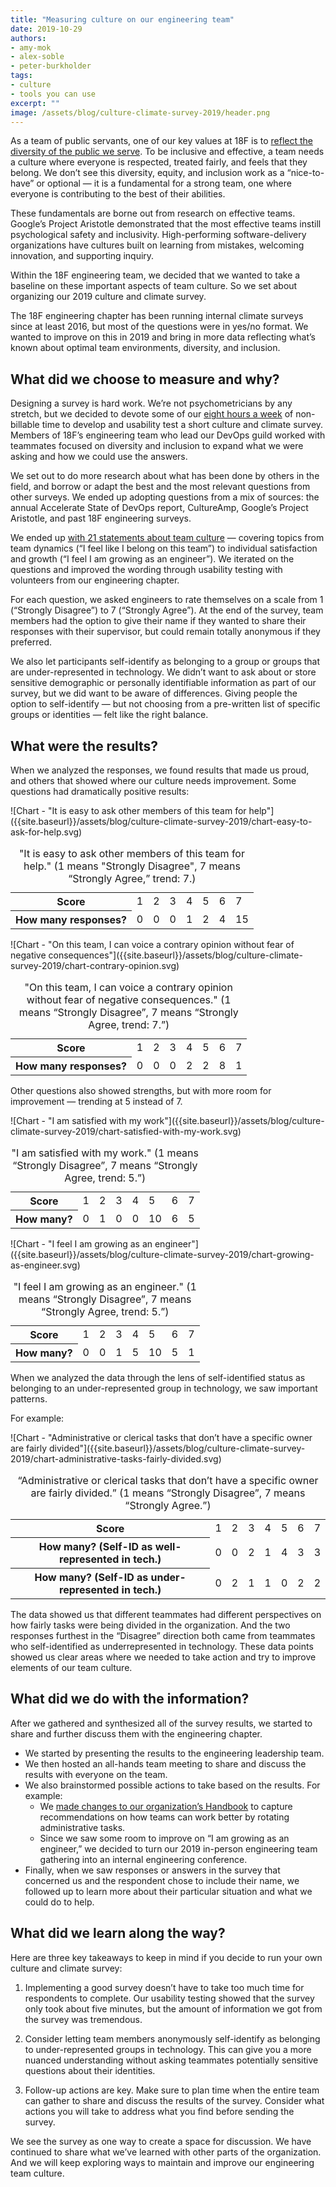 ```yaml
---
title: "Measuring culture on our engineering team"
date: 2019-10-29
authors:
- amy-mok
- alex-soble
- peter-burkholder
tags:
- culture
- tools you can use
excerpt: ""
image: /assets/blog/culture-climate-survey-2019/header.png
---
```


As a team of public servants, one of our key values at 18F is to
[reflect the diversity of the public we
serve](https://handbook.18f.gov/tts-history/#our-values). To be
inclusive and effective, a team needs a culture where everyone is
respected, treated fairly, and feels that they belong. We don’t see this
diversity, equity, and inclusion work as a “nice-to-have” or optional —
it is a fundamental for a strong team, one where everyone is
contributing to the best of their abilities.

These fundamentals are borne out from research on effective teams.
Google’s Project Aristotle demonstrated that the most effective teams instill psychological
safety and inclusivity. High-performing software-delivery organizations have cultures built on
learning from mistakes, welcoming innovation, and supporting inquiry.

Within the 18F engineering team, we decided that we wanted to take a
baseline on these important aspects of team culture. So we set about
organizing our 2019 culture and climate survey.

The 18F engineering chapter has been running internal climate surveys
since at least 2016, but most of the questions were in yes/no format. We
wanted to improve on this in 2019 and bring in more data reflecting
what’s known about optimal team environments, diversity, and inclusion.

## What did we choose to measure and why?

Designing a survey is hard work. We’re not psychometricians by any
stretch, but we decided to devote some of our [eight hours a
week](https://handbook.18f.gov/tock/#how-many-hours-am-i-expected-to-bill-per-week)
of non-billable time to develop and usability test a short culture and
climate survey. Members of 18F’s engineering team who lead our DevOps
guild worked with teammates focused on diversity and inclusion to expand
what we were asking and how we could use the answers.

We set out to do more research about what has been done by others in the
field, and borrow or adapt the best and the most relevant questions from
other surveys. We ended up adopting questions from a mix of sources: the
annual Accelerate State of DevOps report, CultureAmp, Google’s Project
Aristotle, and past 18F engineering surveys.

We ended up [with 21 statements about team
culture](https://gist.github.com/alexsoble/305714b7f9bd4bc13af3cc69895b770e)
— covering topics from team dynamics (“I feel like I belong on this
team”) to individual satisfaction and growth (“I feel I am growing as an
engineer”). We iterated on the questions and improved the wording
through usability testing with volunteers from our engineering chapter.

For each question, we asked engineers to rate themselves on a scale from
1 (“Strongly Disagree”) to 7 (“Strongly Agree”). At the end of the
survey, team members had the option to give their name if they wanted to
share their responses with their supervisor, but could remain totally
anonymous if they preferred.

We also let participants self-identify as belonging to a group or groups
that are under-represented in technology. We didn’t want to ask about or
store sensitive demographic or personally identifiable information as
part of our survey, but we did want to be aware of differences. Giving
people the option to self-identify — but not choosing from a pre-written
list of specific groups or identities — felt like the right balance.

## What were the results?

When we analyzed the responses, we found results that made us proud, and
others that showed where our culture needs improvement. Some questions
had dramatically positive results:

<div aria-hidden="true" markdown="1">
![Chart - "It is easy to ask other members of this team for help"]({{site.baseurl}}/assets/blog/culture-climate-survey-2019/chart-easy-to-ask-for-help.svg)
</div>

<table class="usa-sr-only">
  <caption>
    "It is easy to ask other members of this team for help." (1 means "Strongly Disagree", 7 means “Strongly Agree,” trend: 7.)
  </caption>
  <tbody>
    <tr>
      <th scope="row">Score</th>
      <td>1</td>
      <td>2</td>
      <td>3</td>
      <td>4</td>
      <td>5</td>
      <td>6</td>
      <td>7</td>
    </tr>
    <tr>
      <th scope="row">How many responses?</th>
      <td>0</td>
      <td>0</td>
      <td>0</td>
      <td>1</td>
      <td>2</td>
      <td>4</td>
      <td>15</td>
    </tr>
  </tbody>
</table>

<div aria-hidden="true" markdown="1">
![Chart - "On this team, I can voice a contrary opinion without fear of negative consequences"]({{site.baseurl}}/assets/blog/culture-climate-survey-2019/chart-contrary-opinion.svg)
</div>

<table class="usa-sr-only">
  <caption>
    "On this team, I can voice a contrary opinion without fear of negative consequences." (1 means “Strongly Disagree”, 7 means “Strongly Agree, trend: 7.”)
  </caption>
  <tbody>
    <tr>
      <th scope="row">Score</th>
      <td>1</td>
      <td>2</td>
      <td>3</td>
      <td>4</td>
      <td>5</td>
      <td>6</td>
      <td>7</td>
    </tr>
    <tr>
      <th scope="row">How many responses?</th>
      <td>0</td>
      <td>0</td>
      <td>0</td>
      <td>2</td>
      <td>2</td>
      <td>8</td>
      <td>1</td>
    </tr>
  </tbody>
</table>

Other questions also showed strengths, but with more room for
improvement — trending at 5 instead of 7.

<div aria-hidden="true" markdown="1">
![Chart - "I am satisfied with my work"]({{site.baseurl}}/assets/blog/culture-climate-survey-2019/chart-satisfied-with-my-work.svg)
</div>

<div class="usa-sr-only" markdown="1">
</div>

<table class="usa-sr-only">
  <caption>
    "I am satisfied with my work." (1 means “Strongly Disagree”, 7 means “Strongly Agree, trend: 5.”)
  </caption>
  <tbody>
    <tr>
      <th scope="row">Score</th>
      <td>1</td>
      <td>2</td>
      <td>3</td>
      <td>4</td>
      <td>5</td>
      <td>6</td>
      <td>7</td>
    </tr>
    <tr>
      <th scope="row">How many?</th>
      <td>0</td>
      <td>1</td>
      <td>0</td>
      <td>0</td>
      <td>10</td>
      <td>6</td>
      <td>5</td>
    </tr>
  </tbody>
</table>

<div aria-hidden="true" markdown="1">
![Chart - "I feel I am growing as an engineer"]({{site.baseurl}}/assets/blog/culture-climate-survey-2019/chart-growing-as-engineer.svg)
</div>

<table class="usa-sr-only">
  <caption>
    "I feel I am growing as an engineer." (1 means “Strongly Disagree”, 7 means “Strongly Agree, trend: 5.”)
  </caption>
  <tbody>
    <tr>
      <th scope="row">Score</th>
      <td>1</td>
      <td>2</td>
      <td>3</td>
      <td>4</td>
      <td>5</td>
      <td>6</td>
      <td>7</td>
    </tr>
    <tr>
      <th scope="row">How many?</th>
      <td>0</td>
      <td>0</td>
      <td>1</td>
      <td>5</td>
      <td>10</td>
      <td>5</td>
      <td>1</td>
    </tr>
  </tbody>
</table>

When we analyzed the data through the lens of self-identified status as
belonging to an under-represented group in technology, we saw important
patterns.

For example:

<div aria-hidden="true" markdown="1">
![Chart - "Administrative or clerical tasks that don’t have a specific owner are
fairly divided"]({{site.baseurl}}/assets/blog/culture-climate-survey-2019/chart-administrative-tasks-fairly-divided.svg)
</div>

<table class="usa-sr-only">
  <caption>
    “Administrative or clerical tasks that don’t have a specific owner are fairly divided.” (1 means “Strongly Disagree”, 7 means “Strongly Agree.”)
  </caption>
  <tbody>
    <tr>
      <th scope="row">Score</th>
      <td>1</td>
      <td>2</td>
      <td>3</td>
      <td>4</td>
      <td>5</td>
      <td>6</td>
      <td>7</td>
    </tr>
    <tr>
      <th scope="row">How many? (Self-ID as well-represented in tech.)</th>
      <td>0</td>
      <td>0</td>
      <td>2</td>
      <td>1</td>
      <td>4</td>
      <td>3</td>
      <td>3</td>
    </tr>
    <tr>
      <th scope="row">How many? (Self-ID as under-represented in tech.)</th>
      <td>0</td>
      <td>2</td>
      <td>1</td>
      <td>1</td>
      <td>0</td>
      <td>2</td>
      <td>2</td>
    </tr>
  </tbody>
</table>


The data showed us that different teammates had different perspectives
on how fairly tasks were being divided in the organization. And the two
responses furthest in the “Disagree” direction both came from teammates
who self-identified as underrepresented in technology. These data points
showed us clear areas where we needed to take action and try to improve
elements of our team culture.

## What did we do with the information?

After we gathered and synthesized all of the survey results, we started
to share and further discuss them with the engineering chapter.

-   We started by presenting the results to the engineering leadership team.
-   We then hosted an all-hands team meeting to share and discuss the results with everyone on the team.
-   We also brainstormed possible actions to take based on the results. For example:
    -   We [made changes to our organization’s Handbook](https://handbook.18f.gov/leading-projects/#rotating-tasks-among-teammates) to capture recommendations on how teams can work better by rotating administrative tasks.
    -   Since we saw some room to improve on “I am growing as an engineer,” we decided to turn our 2019 in-person engineering team gathering into an internal engineering conference.
-   Finally, when we saw responses or answers in the survey that concerned us and the respondent chose to include their name, we followed up to learn more about their particular situation and what we could do to help.

## What did we learn along the way?

Here are three key takeaways to keep in mind if you decide to run your
own culture and climate survey:

1.  Implementing a good survey doesn’t have to take too much time for respondents to complete. Our usability testing showed that the survey only took about five minutes, but the amount of information we got from the survey was tremendous.

2.  Consider letting team members anonymously self-identify as belonging to under-represented groups in technology. This can give you a more nuanced understanding without asking teammates potentially sensitive questions about their identities.

3.  Follow-up actions are key. Make sure to plan time when the entire team can gather to share and discuss the results of the survey. Consider what actions you will take to address what you find before sending the survey.

We see the survey as one way to create a space for discussion. We have continued to share what we’ve learned with other parts of the organization. And we will keep exploring ways to maintain and improve our engineering team culture.

<br/>
<br/>